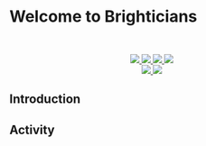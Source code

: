 # Welcome to Brighticians

<br>

<p align="center">
  <a href="https://www.brightics.ai/" target="_blank">
    <img src="https://github-badge-maker.herokuapp.com/badge?logo=brightics&name=Brightics&color=0E4491"/>
    <img src="https://img.shields.io/badge/Jupyter-F37626?style=flat-square&logo=Jupyter&logoColor=white"/>
    <img src="https://img.shields.io/badge/R-276DC3?style=flat-square&logo=R&logoColor=white"/>
    <img src="https://img.shields.io/badge/MySQL-4479A1?style=flat-square&logo=MySQL&logoColor=white"/>
  </a>
  <br/>
  <a href="mailto:brightician@gmail.com" target="_blank">
    <img src="https://img.shields.io/badge/Gmail-d14836?style=flat-square&logo=Gmail&logoColor=white&link=brightician@gmail.com"/>
  </a>
   <a href="https://ziweek.github.io/" target="_blank">
     <img src="https://img.shields.io/badge/GitHub%20Pages-222222?style=flat-square&logo=GitHub&logoColor=white"/>
  </a>
</p>


## Introduction


## Activity
